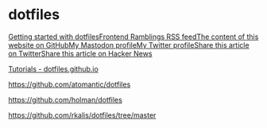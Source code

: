 # dotfiles

[Getting started with dotfilesFrontend Ramblings RSS feedThe content of this website on GitHubMy Mastodon profileMy Twitter profileShare this article on TwitterShare this article on Hacker News](https://www.webpro.nl/articles/getting-started-with-dotfiles)

[Tutorials
      - dotfiles.github.io](http://dotfiles.github.io/tutorials/)


https://github.com/atomantic/dotfiles

https://github.com/holman/dotfiles

https://github.com/rkalis/dotfiles/tree/master